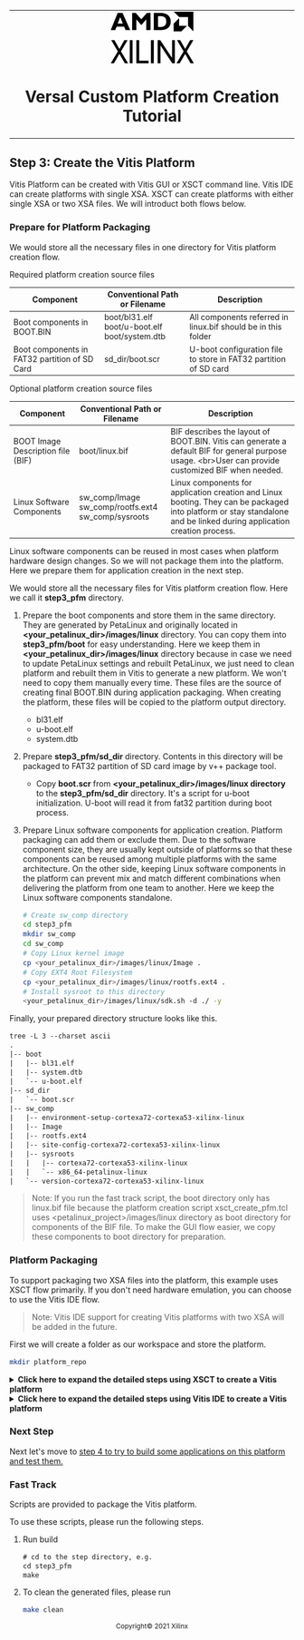 <!-- 
# Copyright 2020 Xilinx Inc.
# 
# Licensed under the Apache License, Version 2.0 (the "License");
# you may not use this file except in compliance with the License.
# You may obtain a copy of the License at
#
#     http://www.apache.org/licenses/LICENSE-2.0
#
# Unless required by applicable law or agreed to in writing, software
# distributed under the License is distributed on an "AS IS" BASIS,
# WITHOUT WARRANTIES OR CONDITIONS OF ANY KIND, either express or implied.
# See the License for the specific language governing permissions and
# limitations under the License.
-->


<table width="100%">
 <tr width="100%">
    <td align="center"><img src="https://raw.githubusercontent.com/Xilinx/Image-Collateral/main/xilinx-logo.png" width="30%"/><h1>Versal Custom Platform Creation Tutorial</h1>
    </td>
 </tr>
</table>

## Step 3: Create the Vitis Platform

Vitis Platform can be created with Vitis GUI or XSCT command line. Vitis IDE can create platforms with single XSA. XSCT can create platforms with either single XSA or two XSA files. We will introduct both flows below.

### Prepare for Platform Packaging

We would store all the necessary files in one directory for Vitis platform creation flow. 

Required platform creation source files

| Component                                     | Conventional Path or Filename                         | Description                                                   |
| --------------------------------------------- | ----------------------------------------------------- | ------------------------------------------------------------- |
| Boot components in BOOT.BIN                   | boot/bl31.elf</br>boot/u-boot.elf</br>boot/system.dtb | All components referred in linux.bif should be in this folder |
| Boot components in FAT32 partition of SD Card | sd_dir/boot.scr                                        | U-boot configuration file to store in FAT32 partition of SD card                                    |


Optional platform creation source files

| Component                         | Conventional Path or Filename                              | Description                                                                                                                                                           |
| --------------------------------- | ---------------------------------------------------------- | --------------------------------------------------------------------------------------------------------------------------------------------------------------------- |
| BOOT Image Description file (BIF) | boot/linux.bif                                             | BIF describes the layout of BOOT.BIN. Vitis can generate a default BIF for general purpose usage. <br\>User can provide customized BIF when needed.                    |
| Linux Software Components         | sw_comp/Image</br>sw_comp/rootfs.ext4</br>sw_comp/sysroots | Linux components for application creation and Linux booting. They can be packaged into platform or stay standalone and be linked during application creation process. |

Linux software components can be reused in most cases when platform hardware design changes. So we will not package them into the platform. Here we prepare them for application creation in the next step.

We would store all the necessary files for Vitis platform creation flow. Here we call it **step3_pfm** directory. 


1. Prepare the boot components and store them in the same directory. They are generated by PetaLinux and originally located in **<your_petalinux_dir>/images/linux** directory. You can copy them into **step3_pfm/boot** for easy understanding. Here we keep them in **<your_petalinux_dir>/images/linux** directory because in case we need to update PetaLinux settings and rebuilt PetaLinux, we just need to clean platform and rebuilt them in Vitis to generate a new platform. We won't need to copy them manually every time. These files are the source of creating final BOOT.BIN during application packaging. When creating the platform, these files will be copied to the platform output directory. 

   - bl31.elf
   - u-boot.elf
   - system.dtb

2. Prepare **step3_pfm/sd_dir** directory. Contents in this directory will be packaged to FAT32 partition of SD card image by v++ package tool.

   - Copy **boot.scr** from **<your_petalinux_dir>/images/linux directory** to the **step3_pfm/sd_dir** directory. It's a script for u-boot initialization. U-boot will read it from fat32 partition during boot process.

3. Prepare Linux software components for application creation. Platform packaging can add them or exclude them. Due to the software component size, they are usually kept outside of platforms so that these components can be reused among multiple platforms with the same architecture. On the other side, keeping Linux software components in the platform can prevent mix and match different combinations when delivering the platform from one team to another. Here we keep the Linux software components standalone.

   ```bash
   # Create sw_comp directory
   cd step3_pfm
   mkdir sw_comp
   cd sw_comp
   # Copy Linux kernel image
   cp <your_petalinux_dir>/images/linux/Image .
   # Copy EXT4 Root Filesystem
   cp <your_petalinux_dir>/images/linux/rootfs.ext4 .
   # Install sysroot to this directory
   <your_petalinux_dir>/images/linux/sdk.sh -d ./ -y
   ```

Finally, your prepared directory structure looks like this.

```
tree -L 3 --charset ascii
.
|-- boot
|   |-- bl31.elf
|   |-- system.dtb
|   `-- u-boot.elf
|-- sd_dir
|   `-- boot.scr
|-- sw_comp
|   |-- environment-setup-cortexa72-cortexa53-xilinx-linux
|   |-- Image
|   |-- rootfs.ext4
|   |-- site-config-cortexa72-cortexa53-xilinx-linux
|   |-- sysroots
|   |   |-- cortexa72-cortexa53-xilinx-linux
|   |   `-- x86_64-petalinux-linux
|   `-- version-cortexa72-cortexa53-xilinx-linux
```

> Note: If you run the fast track script, the boot directory only has linux.bif file because the platform creation script xsct_create_pfm.tcl uses <petalinux_project>/images/linux directory as boot directory for components of the BIF file. To make the GUI flow easier, we copy these components to boot directory for preparation.


### Platform Packaging

To support packaging two XSA files into the platform, this example uses XSCT flow primarily. If you don't need hardware emulation, you can choose to use the Vitis IDE flow.

> Note: Vitis IDE support for creating Vitis platforms with two XSA will be added in the future.

First we will create a folder as our workspace and store the platform.

```bash
mkdir platform_repo
```

<details>

<summary><strong>Click here to expand the detailed steps using XSCT to create a Vitis platform</strong></summary>  

Create a tcl file with XSCT commands. 

```Tcl
# Create a platform project
platform create -name vck190_custom \
    -desc "A custom platform VCK190 platform" \
    -hw <Hardware>.xsa \
    -hw_emu <Hardware_Emulation>.xsa \
    -out <Output_Directory> \
    -no-boot-bsp 

# If you don't need to support hardware emulation, you can omit the option -hw_emu and its value.

# AIE domain
domain create -name aiengine -os aie_runtime -proc ai_engine

# Add Linux domain
domain create -name xrt -proc psv_cortexa72 -os linux -arch {64-bit} -runtime {ocl} -sd-dir {./sd_dir}  -bootmode {sd}
domain config -boot {./boot}
domain config -generate-bif
domain config -qemu-data ./boot

platform write
platform generate
```

> Note: Please replace the file name and directory name in the script with your project file location.

> Note: If you don't need to support hardware emulation, you can omit the option `-hw_emu` and its value for the command `platform create`.

The `platform create` command needs the following input values:

- `-name`: Platform name
- `-hw`: Hardware XSA file location
- `-hw_emu`: Hardware emulation XSA file location
- `-out`: platform output path,this time we set <platform_repo> as the output directory. 
- `-sd-dir`: the directory that contains the files to be included in the FAT32 partition of the SD card image.

The `domain` command will setup one AI Engine domain and one Linux domain. The Linux domain has SD boot mode. It will use files in `./sd_dir` to form the FAT32 partition of the SD card image and files in `./boot` directory to genreate boot.bin. We have stored required files in these directories in [Prepare for Platform Packaging](#prepare-for-platform-packaging) step.

You can pass the values to the script directly by replacing the variable with the actual value, or define them in the header of the tcl script, or pass the value to XSCT when calling this script. 

Here's an example of calling XSCT if you hard code all contents in xsct_create_pfm.tcl.

```bash
xsct xsct_create_pfm.tcl
```

To support better generalization, the example [Makefile](./ref_files/step3_pfm/Makefile) and [xsct_create_pfm.tcl](./ref_files/step3_pfm/xsct_create_pfm.tcl) in ref_files directory use variables to represent the file names and directory location. Please refer to them if you would like to get more programability in your scripts.

</details>

<details>

<summary><strong>Click here to expand the detailed steps using Vitis IDE to create a Vitis platform</strong></summary> 

First we create a **Vitis platform project** with the **XSA file** generated by Vivado

1. Launch Vitis.

   ```bash
   # You are still in step3_pfm directory
   # Setup Vitis environment
   source <Vitis_Install_Directory>/settings64.sh
   # Launch Vitis, using ./platform_repo directory as workspace to store our platform
   vitis -workspace ./platform_repo & 
   ```

2. Create a platform project

   - In the Vitis IDE, select **File > New > Platform Project** to create a platform project.
   - Enter the project name. For this example, type `vck190_custom`, click **Next**.
   - In the Platform page, click **Browse** button, select the XSA file generated by the Vivado. In this case, it is located in `<Your Vivado Project Directory>/vck190_custom.xsa`. Click **Next**.
   - Set the **operating system** to **linux**.
   - Set the processor to **psv_cortexa72**.
   - Click **Finish**.

   ![Created Vitis Platform](images/step3/created_vitis_platform.png)

3. Setup Linux domain settings in Platform Settings view.

   - Click the **linux on psv_cortexa72** domain
   - Update the **Display Name** to `xrt` by clicking the edit button on the right of this line and input the name. We'd like to indicate this is a Linux domain has XRT installed and is capable of running acceleration applications.
   - Set **Bif file**: Click the drop down button and select **Generate BIF**. The generated BIF file is generated in resource directory.

   ![vitis_platform_config](images/step3/vitis_platform_config.PNG)
   
   - **Boot Components Directory**: Browse to **step3_pfm/boot/** and click OK. Bootgen will look for boot components referred by BIF in this directory to generate BOOT.BIN
   - **FAT32 Partition Directory**: Browse to **step3_pfm/sd_dir** and click OK. Files in this directory will be copied to FAT32 partition of SD card.
 
   - **QEMU Data**: Browse to **step3_pfm/boot/** and click OK. Emulator will use boot components from this directory.

   >Note: **FAT32 Partition Directory** option name was called Linux Image Directory in previous releases. It was defined when initramfs is used to boot Linux. In that case, the Linux kernel image, or image.ub with kernel image, rootfs and device tree are all placed in the FAT32 partition of the SD Card. Now with EXT4 rootfs, only boot.scr needs to be placed in the FAT32 partition. The option name is updated to reflect this change.

   >Note: **Linux Rootfs** and **Sysroot Directory** are optional for Linux domain. They can be provided in either platform or application. We will add them in application creation phase because it would be easy to reuse these components among multiple platforms. 

   >Note: Setting QEMU DATA to boot components directory would help emulator to find the boot components during Linux boot when doing emulation. 

   >Note: If there are additional QEMU settings, please update qemu_args.txt accordingly.

4. (Optional) Update Linux domain emulation settings

   - Vitis IDE or XSCT sets QEMU Arguments and PMC QEMU Arguments to the default files in Vitis installation directory. These default settings should be able to boot Linux in QEMU properly. If you need to update the arguments, you can copy them to local, update and setup the new path in the Linux domain configuration.
   - Set QEMU Data to **step3_pfm/boot** directory because QEMU may use some boot components.

5. Add AI Engine domain

   - Click Add domain icon

   ![Vitis add domain to the platform](images/step3/vitis_add_domain.png)

   - Set Name to **aiengine**
   - Change OS to **aie_runtime**. 
   - Keep other settings to default and click **OK**.

   ![Vitis add AIE domain](images/step3/aie_domain.png)

   Note: Vitis IDE and XSCT will add QEMU arguments for AI Engine domain automatically.

6.  Click **vck190_custom** project in the Vitis Explorer view, click the **Build** button to generate the platform.

   ![Vitis Build Platform](./images/step3/build_vitis_platform.png)


**Note: The generated platform is placed in the export directory. BSP and source files are also provided for re-building the FSBL and PMU if desired and are associated with the platform. The platform is ready to be used for application development.**

   ![Vitis Platform Output](./images/step3/vitis_platform_output.png)

</details>

### Next Step

Next let's move to [step 4 to try to build some applications on this platform and test them.](./step4.md)

### Fast Track

Scripts are provided to package the Vitis platform.

To use these scripts, please run the following steps.

1. Run build

   ```
   # cd to the step directory, e.g.
   cd step3_pfm
   make
   ```

2. To clean the generated files, please run

   ```bash
   make clean
   ```

<p align="center"><sup>Copyright&copy; 2021 Xilinx</sup></p>
